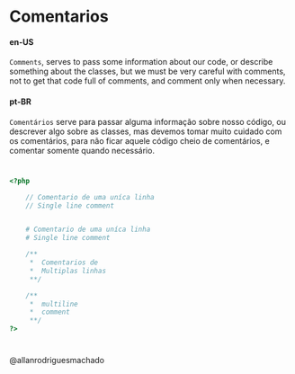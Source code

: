 

# Comentarios                 

#### en-US
`Comments`, serves to pass some information about our code, or describe something about the classes, but we must be very careful with comments, not to get that code full of comments, and comment only when necessary.

#### pt-BR
`Comentários` serve para passar alguma informação sobre nosso código, ou descrever algo sobre as classes, mas devemos tomar muito cuidado com os comentários, para não ficar aquele código cheio de comentários, e comentar somente quando necessário.

#

```php
<?php

    // Comentario de uma uníca linha
    // Single line comment


    # Comentario de uma uníca linha
    # Single line comment

    /**
     *  Comentarios de 
     *  Multiplas linhas
     **/

    /**
     *  multiline 
     *  comment
     **/
?>
```


#
@allanrodriguesmachado